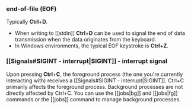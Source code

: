### end-of-file (EOF)
Typically **Ctrl**+**D**.
- When writing to [[stdin]] **Ctrl**+**D** can be used to signal the end of data transmission when the data originates from the keyboard.
- In Windows environments, the typical EOF keystroke is **Ctrl**+**Z**.

### [[Signals#SIGINT - interrupt|SIGINT]] - interrupt signal
Upon pressing **Ctrl**+**C**, the foreground process (the one you're currently interacting with) receives a [[Signals#SIGINT - interrupt|SIGINT]].
Ctrl+C primarily affects the foreground process. Background processes are not directly affected by Ctrl+C. You can use the [[jobs|bg]] and [[jobs|fg]] commands or the [[jobs]] command to manage background processes.